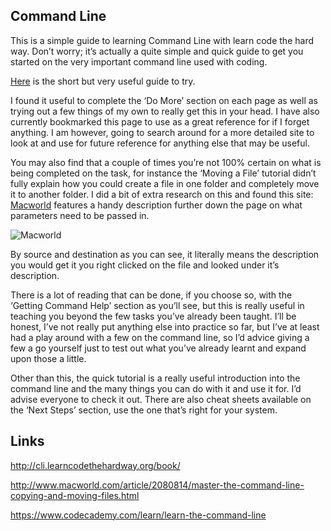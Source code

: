 ## Command Line

This is a simple guide to learning Command Line with learn code the hard way. Don’t worry; it’s actually a quite simple and quick guide to get you started on the very important command line used with coding.

[Here](http://cli.learncodethehardway.org/book/) is the short but very useful guide to try.

I found it useful to complete the ‘Do More’ section on each page as well as trying out a few things of my own to really get this in your head. I have also currently bookmarked this page to use as a great reference for if I forget anything. I am however, going to search around for a more detailed site to look at and use for future reference for anything else that may be useful.

You may also find that a couple of times you’re not 100% certain on what is being completed on the task, for instance the ‘Moving a File’ tutorial didn’t fully explain how you could create a file in one folder and completely move it to another folder. I did a bit of extra research on this and found this site: [Macworld](http://www.macworld.com/article/2080814/master-the-command-line-copying-and-moving-files.html) features a handy description further down the page on what parameters need to be passed in.

![Macworld](http://i.imgur.com/dBXzqQl.png)

By source and destination as you can see, it literally means the description you would get it you right clicked on the file and looked under it’s description.

There is a lot of reading that can be done, if you choose so, with the ‘Getting Command Help’ section as you’ll see, but this is really useful in teaching you beyond the few tasks you’ve already been taught. I’ll be honest, I’ve not really put anything else into practice so far, but I’ve at least had a play around with a few on the command line, so I’d advice giving a few a go yourself just to test out what you’ve already learnt and expand upon those a little.

Other than this, the quick tutorial is a really useful introduction into the command line and the many things you can do with it and use it for. I’d advise everyone to check it out. There are also cheat sheets available on the ‘Next Steps’ section, use the one that’s right for your system.

## Links

http://cli.learncodethehardway.org/book/

http://www.macworld.com/article/2080814/master-the-command-line-copying-and-moving-files.html

https://www.codecademy.com/learn/learn-the-command-line
